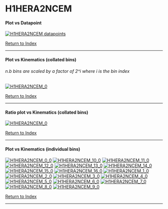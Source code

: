 H1HERA2NCEM
===========
#### Plot vs Datapoint 
[![H1HERA2NCEM datapoints](H1HERA2NCEM.png)](H1HERA2NCEM.pdf) 

[Return to Index](../index.html)

------------- 
#### Plot vs Kinematics (collated bins) 
###### n.b bins are scaled by a factor of 2^i where i is the bin index  
[![H1HERA2NCEM_0](H1HERA2NCEM_0.png)](H1HERA2NCEM_0.pdf)
      
[Return to Index](../index.html)

------------- 
#### Ratio plot vs Kinematics (collated bins) 
[![H1HERA2NCEM_0](H1HERA2NCEM_0_R.png)](H1HERA2NCEM_0_R.pdf)
      
[Return to Index](../index.html)

------------- 
#### Plot vs Kinematics (individual bins) 
[![H1HERA2NCEM_0_0](H1HERA2NCEM_0_0.png)](H1HERA2NCEM_0_0.pdf)
[![H1HERA2NCEM_10_0](H1HERA2NCEM_10_0.png)](H1HERA2NCEM_10_0.pdf)
[![H1HERA2NCEM_11_0](H1HERA2NCEM_11_0.png)](H1HERA2NCEM_11_0.pdf)
[![H1HERA2NCEM_12_0](H1HERA2NCEM_12_0.png)](H1HERA2NCEM_12_0.pdf)
[![H1HERA2NCEM_13_0](H1HERA2NCEM_13_0.png)](H1HERA2NCEM_13_0.pdf)
[![H1HERA2NCEM_14_0](H1HERA2NCEM_14_0.png)](H1HERA2NCEM_14_0.pdf)
[![H1HERA2NCEM_15_0](H1HERA2NCEM_15_0.png)](H1HERA2NCEM_15_0.pdf)
[![H1HERA2NCEM_16_0](H1HERA2NCEM_16_0.png)](H1HERA2NCEM_16_0.pdf)
[![H1HERA2NCEM_1_0](H1HERA2NCEM_1_0.png)](H1HERA2NCEM_1_0.pdf)
[![H1HERA2NCEM_2_0](H1HERA2NCEM_2_0.png)](H1HERA2NCEM_2_0.pdf)
[![H1HERA2NCEM_3_0](H1HERA2NCEM_3_0.png)](H1HERA2NCEM_3_0.pdf)
[![H1HERA2NCEM_4_0](H1HERA2NCEM_4_0.png)](H1HERA2NCEM_4_0.pdf)
[![H1HERA2NCEM_5_0](H1HERA2NCEM_5_0.png)](H1HERA2NCEM_5_0.pdf)
[![H1HERA2NCEM_6_0](H1HERA2NCEM_6_0.png)](H1HERA2NCEM_6_0.pdf)
[![H1HERA2NCEM_7_0](H1HERA2NCEM_7_0.png)](H1HERA2NCEM_7_0.pdf)
[![H1HERA2NCEM_8_0](H1HERA2NCEM_8_0.png)](H1HERA2NCEM_8_0.pdf)
[![H1HERA2NCEM_9_0](H1HERA2NCEM_9_0.png)](H1HERA2NCEM_9_0.pdf)
      
[Return to Index](../index.html)

------------- 

